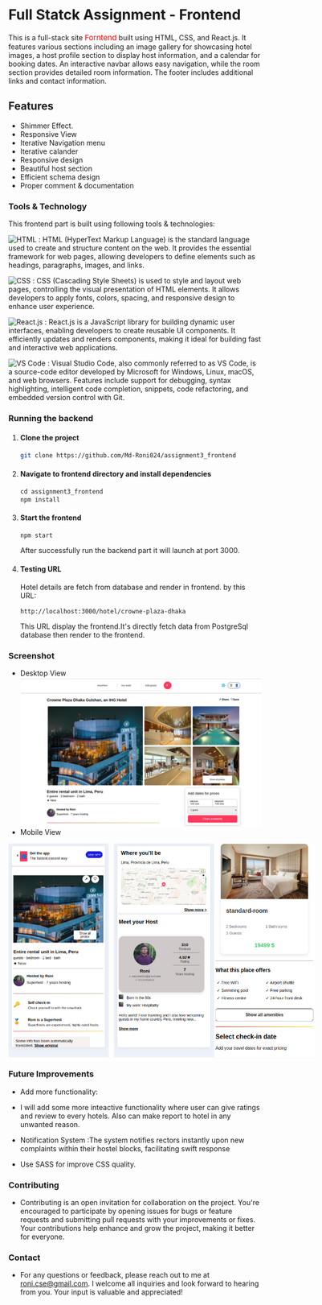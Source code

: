 # Full Statck Assignment - Frontend
This is a full-stack site <span style="color: red;font-size:15px">Forntend</span> built using HTML, CSS, and React.js. It features various sections including an image gallery for showcasing hotel images, a host profile section to display host information, and a calendar for booking dates. An interactive navbar allows easy navigation, while the room section provides detailed room information. The footer includes additional links and contact information.

## Features
- Shimmer Effect.
- Responsive View
- Iterative Navigation menu
- Iterative calander
- Responsive design
- Beautiful host section
- Efficient schema design
- Proper comment & documentation


### Tools & Technology

This frontend part is built using following tools & technologies:

<img src="https://img.shields.io/badge/HTML-%23E34F26?style=for-the-badge&logo=html5&logoColor=white" alt="HTML" style="width: 50px; height: 20px;"/> : HTML (HyperText Markup Language) is the standard language used to create and structure content on the web. It provides the essential framework for web pages, allowing developers to define elements such as headings, paragraphs, images, and links.

<img src="https://img.shields.io/badge/CSS-%231572B6?style=for-the-badge&logo=css3&logoColor=white" alt="CSS" style="width: 50px; height: 20px;"/> : CSS (Cascading Style Sheets) is used to style and layout web pages, controlling the visual presentation of HTML elements. It allows developers to apply fonts, colors, spacing, and responsive design to enhance user experience.

<img src="https://img.shields.io/badge/React-%2361DAFB?style=for-the-badge&logo=react&logoColor=white" alt="React.js" style="width: 50px; height: 20px;"/> : React.js is a JavaScript library for building dynamic user interfaces, enabling developers to create reusable UI components. It efficiently updates and renders components, making it ideal for building fast and interactive web applications.

<img src="https://img.shields.io/badge/Visual%20Studio%20Code-%23007ACC?style=for-the-badge&logo=visual-studio-code&logoColor=white" alt="VS Code" style="width: 50px; height: 20px;"/> : Visual Studio Code, also commonly referred to as VS Code, is a source-code editor developed by Microsoft for Windows, Linux, macOS, and web browsers. Features include support for debugging, syntax highlighting, intelligent code completion, snippets, code refactoring, and embedded version control with Git.
 


### Running the backend
1. <h4>Clone the project</h4>

    ```bash
    git clone https://github.com/Md-Roni024/assignment3_frontend
    ```  
2. <h4>Navigate to frontend directory and install dependencies</h4>

    ```
    cd assignment3_frontend
    npm install
    ```
3. <h4>Start the frontend</h4>

    ```
    npm start
    ```
    After successfully run the backend part it will launch at port 3000.

4. <h4>Testing URL</h4>
    Hotel details are fetch from database and render in frontend. by this URL:


    ```http
    http://localhost:3000/hotel/crowne-plaza-dhaka
    ```
    This URL display the frontend.It's directly fetch data from PostgreSql database then render to the frontend.
    

### Screenshot
- Desktop View
  ![Desktop Image](./desktop_view.png)
- Mobile View

 <div style="display: flex; justify-content: space-between;">

  <img src="./responsive_2.png" alt="Mobile Image 1" width="200" height="auto" style="margin-right: 10px;"/>
  <img src="./responsive_3.png" alt="Mobile Image 2" width="200" height="auto"/>
  <img src="./responsive_4.png" alt="Mobile Image 2" width="200" height="auto"/>

</div>

### Future Improvements
  - Add more functionality:

  - I will add some more inteactive functionality where user can give     ratings and review  to every hotels. Also can make report to hotel in any unwanted reason.

  - Notification System :The system notifies rectors instantly upon new complaints within their hostel blocks, facilitating swift response
  - Use SASS for improve CSS quality.



### Contributing

- Contributing is an open invitation for collaboration on the project. You're encouraged to participate by opening issues for bugs or feature requests and submitting pull requests with your improvements or fixes. Your contributions help enhance and grow the project, making it better for everyone.


### Contact

- For any questions or feedback, please reach out to me at roni.cse@gmail.com. I welcome all inquiries and look forward to hearing from you. Your input is valuable and appreciated!

